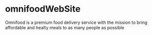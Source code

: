# omnifoodWebSite
Omnifood is a premium food delivery service with the mission to bring affordable and healty meals to as many people as possible
